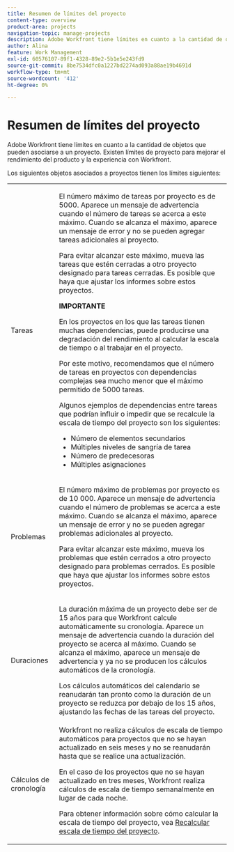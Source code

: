 ```yaml
---
title: Resumen de límites del proyecto
content-type: overview
product-area: projects
navigation-topic: manage-projects
description: Adobe Workfront tiene límites en cuanto a la cantidad de objetos que pueden asociarse a un proyecto. Existen límites de proyecto para mejorar el rendimiento del producto y la experiencia con Workfront.
author: Alina
feature: Work Management
exl-id: 60576107-89f1-4328-89e2-5b1e5e243fd9
source-git-commit: 8be7534dfc0a1227bd2274ad093a88ae19b4691d
workflow-type: tm+mt
source-wordcount: '412'
ht-degree: 0%

---
```


# Resumen de límites del proyecto

Adobe Workfront tiene límites en cuanto a la cantidad de objetos que pueden asociarse a un proyecto. Existen límites de proyecto para mejorar el rendimiento del producto y la experiencia con Workfront.

Los siguientes objetos asociados a proyectos tienen los límites siguientes:

<table style="table-layout:auto"> 
 <col> 
 <col> 
 <tbody> 
  <tr> 
   <td role="rowheader"><p>Tareas</p></td> 
   <td>  <p>El número máximo de tareas por proyecto es de 5000. Aparece un mensaje de advertencia cuando el número de tareas se acerca a este máximo. Cuando se alcanza el máximo, aparece un mensaje de error y no se pueden agregar tareas adicionales al proyecto.</p> <p>Para evitar alcanzar este máximo, mueva las tareas que estén cerradas a otro proyecto designado para tareas cerradas. Es posible que haya que ajustar los informes sobre estos proyectos.</p>

<b>IMPORTANTE</b>

En los proyectos en los que las tareas tienen muchas dependencias, puede producirse una degradación del rendimiento al calcular la escala de tiempo o al trabajar en el proyecto.

Por este motivo, recomendamos que el número de tareas en proyectos con dependencias complejas sea mucho menor que el máximo permitido de 5000 tareas.

Algunos ejemplos de dependencias entre tareas que podrían influir o impedir que se recalcule la escala de tiempo del proyecto son los siguientes:

<ul><li>Número de elementos secundarios</li>
   <li>Múltiples niveles de sangría de tarea</li>
   <li>Número de predecesoras</li>
   <li>Múltiples asignaciones</li>
   </ul>
   </td> 
  </tr> 
  <tr> 
   <td role="rowheader"><p>Problemas</p></td> 
   <td>  <p>El número máximo de problemas por proyecto es de 10 000. Aparece un mensaje de advertencia cuando el número de problemas se acerca a este máximo. Cuando se alcanza el máximo, aparece un mensaje de error y no se pueden agregar problemas adicionales al proyecto.</p> <p>Para evitar alcanzar este máximo, mueva los problemas que estén cerrados a otro proyecto designado para problemas cerrados. Es posible que haya que ajustar los informes sobre estos proyectos.</p> </td> 
  </tr> 
  <tr> 
   <td role="rowheader"><p>Duraciones</p></td> 
   <td> <p>La duración máxima de un proyecto debe ser de 15 años para que Workfront calcule automáticamente su cronología. Aparece un mensaje de advertencia cuando la duración del proyecto se acerca al máximo. Cuando se alcanza el máximo, aparece un mensaje de advertencia y ya no se producen los cálculos automáticos de la cronología.</p> <p>Los cálculos automáticos del calendario se reanudarán tan pronto como la duración de un proyecto se reduzca por debajo de los 15 años, ajustando las fechas de las tareas del proyecto.</p> </td> 
  </tr> 
  <tr> 
   <td role="rowheader"><p>Cálculos de cronología</p></td> 
   <td>Workfront no realiza cálculos de escala de tiempo automáticos para proyectos que no se hayan actualizado en seis meses y no se reanudarán hasta que se realice una actualización.<p>En el caso de los proyectos que no se hayan actualizado en tres meses, Workfront realiza cálculos de escala de tiempo semanalmente en lugar de cada noche.</p><p>Para obtener información sobre cómo calcular la escala de tiempo del proyecto, vea <a href="../../../manage-work/projects/manage-projects/recalculate-project-timeline.md" class="MCXref xref">Recalcular escala de tiempo del proyecto</a>. </p></td> 
  </tr> 
 </tbody> 
</table>

<!-- Notes from the table: 
     <p>For tasks limits: (This is NOT TRUE , but the PMs always wanted this to stay the way it is because they don't want customers creating projects bigger than this.)</p>
    <p>For issue limits: (this is true only for some clusters; according to Anna A., some clusters are set to a million.)</p>
    -->